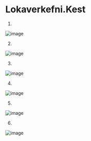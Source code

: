 # Lokaverkefni.Kest
1.
![image](https://github.com/user-attachments/assets/b048a846-3bbf-45f8-9519-a521eb12b67d)

2.
![image](https://github.com/user-attachments/assets/8620c93e-6bd9-40fa-b613-d7ed19703184)

3.
![image](https://github.com/user-attachments/assets/b92fcfcd-5ebe-486b-b6f4-173ccf43361d)

4.
![image](https://github.com/user-attachments/assets/2618b03c-54d5-4ed3-a215-9db7c617a05d)

5.
![image](https://github.com/user-attachments/assets/4166cbcf-f11e-4159-9bd6-ef785a96f2b6)

6.
![image](https://github.com/user-attachments/assets/093b6f7b-a32e-411e-a622-d0226d2d5403)
